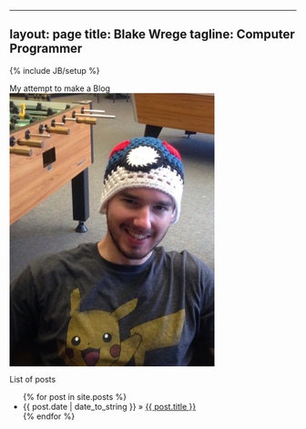<head>
<style>
img {
    display: block;
    max-width:360px;
    max-height:480px;
    width: auto;
    height: auto;
}
</style>
</head>

---
layout: page
title: Blake Wrege
tagline: Computer Programmer
---
{% include JB/setup %}

My attempt to make a Blog
<img src="/assets/images/blake.jpg" alt="Blake">   


List of posts 

<ul class="posts">
  {% for post in site.posts %}
    <li><span>{{ post.date | date_to_string }}</span> &raquo; <a href="{{ BASE_PATH }}{{ post.url }}">{{ post.title }}</a></li>
  {% endfor %}
</ul>



